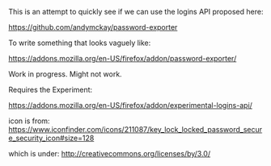 This is an attempt to quickly see if we can use the logins API proposed here:

https://github.com/andymckay/password-exporter

To write something that looks vaguely like:

https://addons.mozilla.org/en-US/firefox/addon/password-exporter/

Work in progress. Might not work.

Requires the Experiment:

https://addons.mozilla.org/en-US/firefox/addon/experimental-logins-api/

icon is from: https://www.iconfinder.com/icons/211087/key_lock_locked_password_secure_security_icon#size=128

which is under: http://creativecommons.org/licenses/by/3.0/
